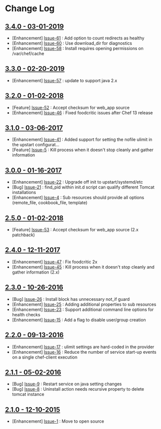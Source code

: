 Change Log
==========

[3.4.0 - 03-01-2019](https://github.com/cerner/cerner_tomcat/issues?milestone=12&state=closed)
----------------------------------------------------------------------------------------------

  * [Enhancement] [Issue-61](https://github.com/cerner/cerner_tomcat/issues/61) : Add option to count redirects as healthy
  * [Enhancement] [Issue-60](https://github.com/cerner/cerner_tomcat/issues/60) : Use download_dir for diagnostics
  * [Enhancement] [Issue-58](https://github.com/cerner/cerner_tomcat/issues/58) : Install requires opening permissions on /var/chef/cache

[3.3.0 - 02-20-2019](https://github.com/cerner/cerner_tomcat/issues?milestone=11&state=closed)
----------------------------------------------------------------------------------------------

  * [Enhancement] [Issue-57](https://github.com/cerner/cerner_tomcat/issues/57) : update to support java 2.x

[3.2.0 - 01-02-2018](https://github.com/cerner/cerner_tomcat/issues?milestone=9&state=closed)
---------------------------------------------------------------------------------------------

  * [Feature] [Issue-52](https://github.com/cerner/cerner_tomcat/issues/52) : Accept checksum for web_app source
  * [Enhancement] [Issue-46](https://github.com/cerner/cerner_tomcat/issues/46) : Fixed foodcritic issues after Chef 13 release

[3.1.0 - 03-06-2017](https://github.com/cerner/cerner_tomcat/issues?milestone=7&state=closed)
---------------------------------------------------------------------------------------------

  * [Enhancement] [Issue-41](https://github.com/cerner/cerner_tomcat/issues/41) : Added support for setting the nofile ulimit in the upstart configurat…
  * [Feature] [Issue-5](https://github.com/cerner/cerner_tomcat/issues/5) : Kill process when it doesn't stop cleanly and gather information

[3.0.0 - 01-16-2017](https://github.com/cerner/cerner_tomcat/issues?milestone=6&state=closed)
---------------------------------------------------------------------------------------------

  * [Enhancement] [Issue-22](https://github.com/cerner/cerner_tomcat/issues/22) : Upgrade off init to upstart/systemd/etc
  * [Bug] [Issue-21](https://github.com/cerner/cerner_tomcat/issues/21) : find_pid within init.d script can qualify different Tomcat installations 
  * [Enhancement] [Issue-4](https://github.com/cerner/cerner_tomcat/issues/4) : Sub resources should provide all options (remote_file, cookbook_file, template)

[2.5.0 - 01-02-2018](https://github.com/cerner/cerner_tomcat/issues?milestone=10&state=closed)
----------------------------------------------------------------------------------------------

  * [Feature] [Issue-53](https://github.com/cerner/cerner_tomcat/issues/53) : Accept checksum for web_app source (2.x patchback)

[2.4.0 - 12-11-2017](https://github.com/cerner/cerner_tomcat/issues?milestone=8&state=closed)
---------------------------------------------------------------------------------------------

  * [Enhancement] [Issue-47](https://github.com/cerner/cerner_tomcat/issues/47) : Fix foodcritic 2x
  * [Enhancement] [Issue-45](https://github.com/cerner/cerner_tomcat/issues/45) : Kill process when it doesn't stop cleanly and gather information (2.x)

[2.3.0 - 10-26-2016](https://github.com/cerner/cerner_tomcat/issues?milestone=4&state=closed)
---------------------------------------------------------------------------------------------

  * [Bug] [Issue-26](https://github.com/cerner/cerner_tomcat/issues/26) : Install block has unnecessary not_if guard
  * [Enhancement] [Issue-25](https://github.com/cerner/cerner_tomcat/issues/25) : Adding additional properties to sub resources
  * [Enhancement] [Issue-23](https://github.com/cerner/cerner_tomcat/issues/23) : Support additional command line options for health checks
  * [Enhancement] [Issue-15](https://github.com/cerner/cerner_tomcat/issues/15) : Add a flag to disable user/group creation

[2.2.0 - 09-13-2016](https://github.com/cerner/cerner_tomcat/issues?milestone=3&state=closed)
---------------------------------------------------------------------------------------------

  * [Enhancement] [Issue-17](https://github.com/cerner/cerner_tomcat/issues/17) : ulimit settings are hard-coded in the provider
  * [Enhancement] [Issue-16](https://github.com/cerner/cerner_tomcat/issues/16) : Reduce the number of service start-up events on a single chef-client execution

[2.1.1 - 05-02-2016](https://github.com/cerner/cerner_tomcat/issues?milestone=2&state=closed)
---------------------------------------------------------------------------------------------

  * [Bug] [Issue-9](https://github.com/cerner/cerner_tomcat/issues/9) : Restart service on java setting changes
  * [Bug] [Issue-8](https://github.com/cerner/cerner_tomcat/issues/8) : Uninstall action needs recursive property to delete tomcat instance

[2.1.0 - 12-10-2015](https://github.com/cerner/cerner_tomcat/issues?milestone=1&state=closed)
---------------------------------------------------------------------------------------------

  * [Enhancement] [Issue-1](https://github.com/cerner/cerner_tomcat/issues/1) : Move to open source
